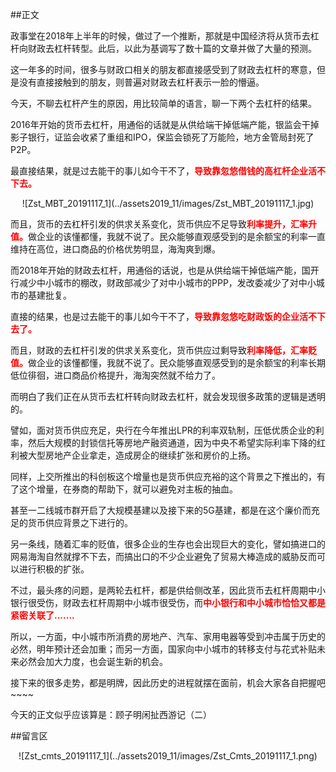 ##正文

政事堂在2018年上半年的时候，做过了一个推断，那就是中国经济将从货币去杠杆向财政去杠杆转型。此后，以此为基调写了数十篇的文章并做了大量的预测。

这一年多的时间，很多与财政口相关的朋友都直接感受到了财政去杠杆的寒意，但是没有直接接触到的朋友，则普遍对财政去杠杆表示一脸的懵逼。

今天，不聊去杠杆产生的原因，用比较简单的语言，聊一下两个去杠杆的结果。

2016年开始的货币去杠杆，用通俗的话就是从供给端干掉低端产能，银监会干掉影子银行，证监会收紧了重组和IPO，保监会锁死了万能险，地方金管局封死了P2P。

最直接结果，就是过去能干的事儿如今干不了，<font color="red">**导致靠忽悠借钱的高杠杆企业活不下去。**</font>

 <div align="center">![Zst_MBT_20191117_1](../assets2019_11/images/Zst_MBT_20191117_1.jpg)</div>

而且，货币的去杠杆引发的供求关系变化，货币供应不足导致<font color="red">**利率提升，汇率升值。**</font>做企业的该懂都懂，我就不说了。民众能够直观感受到的是余额宝的利率一直维持在高位，进口商品的价格优势明显，海淘爽到爆。


而2018年开始的财政去杠杆，用通俗的话说，也是从供给端干掉低端产能，国开行减少中小城市的棚改，财政部减少了对中小城市的PPP，发改委减少了对中小城市的基建批复。

直接的结果，也是过去能干的事儿如今干不了，<font color="red">**导致靠忽悠吃财政饭的企业活不下去了。**</font>

而且，财政的去杠杆引发的供求关系变化，货币供应过剩导致<font color="red">**利率降低，汇率贬值。**</font>做企业的该懂都懂，我就不说了。民众能够直观感受到的是余额宝的利率长期低位徘徊，进口商品价格提升，海淘突然就不给力了。

而明白了我们正在从货币去杠杆转向财政去杠杆，就会发现很多政策的逻辑是透明的。

譬如，面对货币供应充足，央行在今年推出LPR的利率双轨制，压低优质企业的利率，然后大规模的封锁信托等房地产融资通道，因为中央不希望实际利率下降的红利被大型房地产企业拿走，造成房企的继续扩张和房价的上扬。

同样，上交所推出的科创板这个增量也是货币供应充裕的这个背景之下推出的，有了这个增量，在券商的帮助下，就可以避免对主板的抽血。

甚至一二线城市群开启了大规模基建以及接下来的5G基建，都是在这个廉价而充足的货币供应背景之下进行的。

另一条线，随着汇率的贬值，很多企业的生存也会出现巨大的变化，譬如搞进口的网易海淘自然就撑不下去，而搞出口的不少企业避免了贸易大棒造成的威胁反而可以进行积极的扩张。

不过，最头疼的问题，是两轮去杠杆，都是供给侧改革，因此货币去杠杆周期中小银行很受伤，财政去杠杆周期中小城市很受伤，而<font color="red">**中小银行和中小城市恰恰又都是紧密关联了.......**</font>

所以，一方面，中小城市所消费的房地产、汽车、家用电器等受到冲击属于历史的必然，明年预计还会加重；而另一方面，国家向中小城市的转移支付与花式补贴未来必然会加大力度，也会诞生新的机会。

接下来的很多走势，都是明牌，因此历史的进程就摆在面前，机会大家各自把握吧~~~~

今天的正文似乎应该算是：顾子明闲扯西游记（二）

##留言区
 <div align="center">![Zst_cmts_20191117_1](../assets2019_11/images/Zst_Cmts_20191117_1.png)</div>